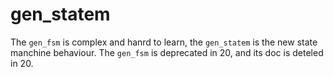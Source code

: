 # gen_statem

The `gen_fsm` is complex and hanrd to learn, the `gen_statem` is the new state manchine behaviour.
The `gen_fsm` is deprecated in 20, and its doc is deteled in 20.
